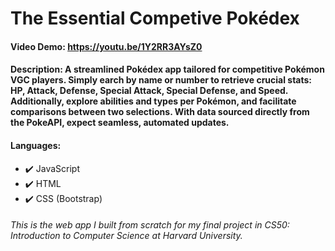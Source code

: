 # The Essential Competive Pokédex

#### Video Demo: https://youtu.be/1Y2RR3AYsZ0

#### Description: A streamlined Pokédex app tailored for competitive Pokémon VGC players. Simply earch by name or number to retrieve crucial stats: HP, Attack, Defense, Special Attack, Special Defense, and Speed. Additionally, explore abilities and types per Pokémon, and facilitate comparisons between two selections. With data sourced directly from the PokeAPI, expect seamless, automated updates.

#### Languages:

- ✔️ JavaScript
- ✔️ HTML
- ✔️ CSS (Bootstrap)

###### This is the web app I built from scratch for my final project in CS50: Introduction to Computer Science at Harvard University.
